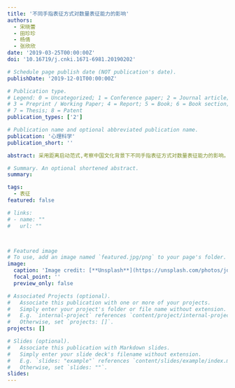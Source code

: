```yaml
---
title: '不同手指表征方式对数量表征能力的影响'
authors:
  - 宋晓蕾
  - 田珍珍
  - 杨倩
  - 张欣欣
date: '2019-03-25T00:00:00Z'
doi: '10.16719/j.cnki.1671-6981.20190202'

# Schedule page publish date (NOT publication's date).
publishDate: '2019-12-01T00:00:00Z'

# Publication type.
# Legend: 0 = Uncategorized; 1 = Conference paper; 2 = Journal article;
# 3 = Preprint / Working Paper; 4 = Report; 5 = Book; 6 = Book section;
# 7 = Thesis; 8 = Patent
publication_types: ['2']

# Publication name and optional abbreviated publication name.
publication: '心理科学'
publication_short: ''

abstract: 采用距离启动范式,考察中国文化背景下不同手指表征方式对数量表征能力的影响。实验首先验证单手表征中不同手指数量表征方式对小数字(1～5)认知表征的影响;实验2则进一步采用中国人特有的单手手指表征,考察其对大数字(5～9)认知表征的影响。结果表明,小数字中出现了标准手指表征方式语义层面的位置编码,非标准手指表征方式知觉层面总和编码的激活;但大数字中两种手指表征方式均出现了语义层面位置编码的激活。此结果与计算模型理论一致,说明当手指数量从少到多变化时,标准手指表征方式为语义性的符号数量表征;而非标准手指表征方式由知觉性的非符号向语义性符号数量表征过渡。

# Summary. An optional shortened abstract.
summary: 

tags:
  - 表征
featured: false

# links:
# - name: ""
#   url: ""



# Featured image
# To use, add an image named `featured.jpg/png` to your page's folder.
image:
  caption: 'Image credit: [**Unsplash**](https://unsplash.com/photos/jdD8gXaTZsc)'
  focal_point: ''
  preview_only: false

# Associated Projects (optional).
#   Associate this publication with one or more of your projects.
#   Simply enter your project's folder or file name without extension.
#   E.g. `internal-project` references `content/project/internal-project/index.md`.
#   Otherwise, set `projects: []`.
projects: []

# Slides (optional).
#   Associate this publication with Markdown slides.
#   Simply enter your slide deck's filename without extension.
#   E.g. `slides: "example"` references `content/slides/example/index.md`.
#   Otherwise, set `slides: ""`.
slides:
---
```


